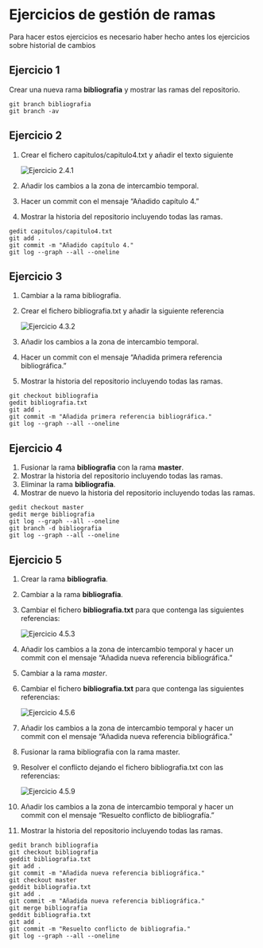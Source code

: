 # Ejercicios de gestión de ramas

Para hacer estos ejercicios es necesario haber hecho antes los ejercicios sobre historial de cambios

## Ejercicio 1

Crear una nueva rama **bibliografia** y mostrar las ramas del repositorio.

~~~
git branch bibliografia
git branch -av
~~~

## Ejercicio 2

1. Crear el fichero capitulos/capitulo4.txt y añadir el texto siguiente

    ![Ejercicio 2.4.1](ejercicio421.png)

2. Añadir los cambios a la zona de intercambio temporal.
3. Hacer un commit con el mensaje “Añadido capítulo 4.”
4. Mostrar la historia del repositorio incluyendo todas las ramas.

~~~
gedit capitulos/capitulo4.txt
git add .
git commit -m "Añadido capítulo 4."
git log --graph --all --oneline
~~~

## Ejercicio 3
    
1. Cambiar a la rama bibliografia.
2. Crear el fichero bibliografia.txt y añadir la siguiente referencia

    ![Ejercicio 4.3.2](imagenes/ejercicio432.png)

3. Añadir los cambios a la zona de intercambio temporal.
4. Hacer un commit con el mensaje “Añadida primera referencia bibliográfica.”
5. Mostrar la historia del repositorio incluyendo todas las ramas.

~~~
git checkout bibliografia
gedit bibliografia.txt
git add .
git commit -m "Añadida primera referencia bibliográfica."
git log --graph --all --oneline
~~~

## Ejercicio 4

1. Fusionar la rama **bibliografia** con la rama **master**.
2. Mostrar la historia del repositorio incluyendo todas las ramas.
3. Eliminar la rama **bibliografia**.
4. Mostrar de nuevo la historia del repositorio incluyendo todas las ramas.

~~~
gedit checkout master
gedit merge bibliografia
git log --graph --all --oneline
git branch -d bibliografia
git log --graph --all --oneline
~~~

## Ejercicio 5

1. Crear la rama **bibliografia**.
2. Cambiar a la rama **bibliografia**.
3. Cambiar el fichero **bibliografia.txt** para que contenga las siguientes referencias:

    ![Ejercicio 4.5.3](imagenes/ejercicio453.png)

4. Añadir los cambios a la zona de intercambio temporal y hacer un commit con el mensaje “Añadida nueva referencia bibliográfica.”
5. Cambiar a la rama *master*.

6. Cambiar el fichero **bibliografia.txt** para que contenga las siguientes referencias:

    ![Ejercicio 4.5.6](imagenes/ejercicio456.png)

7. Añadir los cambios a la zona de intercambio temporal y hacer un commit con el mensaje “Añadida nueva referencia bibliográfica.”
    
8. Fusionar la rama bibliografia con la rama master.

9.  Resolver el conflicto dejando el fichero bibliografia.txt con las referencias:

    ![Ejercicio 4.5.9](imagenes/ejercicio459.png)

10.  Añadir los cambios a la zona de intercambio temporal y hacer un commit con el mensaje “Resuelto conflicto de bibliografía.”
11.  Mostrar la historia del repositorio incluyendo todas las ramas.

~~~
gedit branch bibliografia
git checkout bibliografia
geddit bibliografia.txt
git add .
git commit -m "Añadida nueva referencia bibliográfica."
git checkout master
geddit bibliografia.txt
git add .
git commit -m "Añadida nueva referencia bibliográfica."
git merge bibliografia
geddit bibliografia.txt
git add .
git commit -m "Resuelto conflicto de bibliografia."
git log --graph --all --oneline
~~~